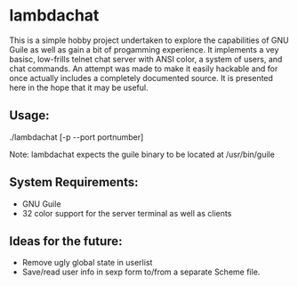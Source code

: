 # lambdachat

This is a simple hobby project undertaken to explore the capabilities of GNU Guile as well as gain a bit of progamming experience. It implements a vey basisc, low-frills telnet chat server with ANSI color, a system of users, and chat commands. An attempt was made to make it easily hackable and for once actually includes a completely documented source. It is presented here in the hope that it may be useful.

## Usage:
./lambdachat [-p --port portnumber]

Note: lambdachat expects the guile binary to be located at /usr/bin/guile

## System Requirements:
- GNU Guile
- 32 color support for the server terminal as well as clients

## Ideas for the future:
- Remove ugly global state in userlist
- Save/read user info in sexp form to/from a separate Scheme file.
